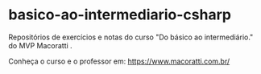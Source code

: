 # basico-ao-intermediario-csharp
Repositórios de exercícios e notas do curso "Do básico ao intermediário." do MVP Macoratti .

Conheça o curso e o professor em: https://www.macoratti.com.br/
